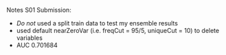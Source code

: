 Notes S01 Submission:
- _Do not_ used a split train data to test my ensemble results
- used default nearZeroVar (i.e. freqCut = 95/5, uniqueCut = 10) to delete variables
- AUC 0.701684